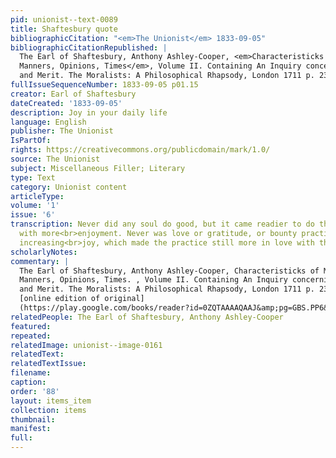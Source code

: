```yaml
---
pid: unionist--text-0089
title: Shaftesbury quote
bibliographicCitation: "<em>The Unionist</em> 1833-09-05"
bibliographicCitationRepublished: |
  The Earl of Shaftesbury, Anthony Ashley-Cooper, <em>Characteristicks of Men,
  Manners, Opinions, Times</em>, Volume II. Containing An Inquiry concerning Virtue
  and Merit. The Moralists: A Philosophical Rhapsody, London 1711 p. 238-239
fullIssueSequenceNumber: 1833-09-05 p01.15
creator: Earl of Shaftesbury
dateCreated: '1833-09-05'
description: Joy in your daily life
language: English
publisher: The Unionist
IsPartOf: 
rights: https://creativecommons.org/publicdomain/mark/1.0/
source: The Unionist
subject: Miscellaneous Filler; Literary
type: Text
category: Unionist content
articleType: 
volume: '1'
issue: '6'
transcription: Never did any soul do good, but it came readier to do the same again,
  with more<br>enjoyment. Never was love or gratitude, or bounty practiced but with
  increasing<br>joy, which made the practice still more in love with the fair act.—<br><em>Shaftsbury.</em>
scholarlyNotes: 
commentary: |
  The Earl of Shaftesbury, Anthony Ashley-Cooper, Characteristicks of Men,
  Manners, Opinions, Times. , Volume II. Containing An Inquiry concerning Virtue
  and Merit. The Moralists: A Philosophical Rhapsody, London 1711 p. 238-239 –
  [online edition of original]
  (https://play.google.com/books/reader?id=0ZQTAAAAQAAJ&amp;pg=GBS.PP6&amp;hl=en), accessed 10/7/22
relatedPeople: The Earl of Shaftesbury, Anthony Ashley-Cooper
featured: 
repeated: 
relatedImage: unionist--image-0161
relatedText: 
relatedTextIssue: 
filename: 
caption: 
order: '88'
layout: items_item
collection: items
thumbnail: 
manifest: 
full: 
---
```

